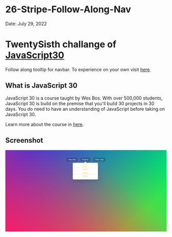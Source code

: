 # 26-Stripe-Follow-Along-Nav

Date: July 29, 2022

# TwentySisth challange of [JavaScript30](https://javascript30.com/)

Follow along tooltip for navbar. To experience on your own visit [here](https://rohit-saini7.github.io/26-Stripe-Follow-Along-Nav/).

## What is JavaScript 30

JavaScript 30 is a course taught by Wes Bos. With over 500,000 students, JavaScript 30 is build on the premise that you'll build 30 projects in 30 days. You do need to have an understanding of JavaScript before taking on JavaScript 30.

Learn more about the course in [here](https://javascript30.com/).

## Screenshot

![Screendhot](./assets/screenshot.png)
